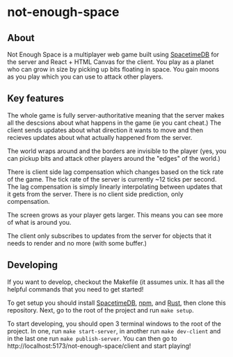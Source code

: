 # not-enough-space

## About
Not Enough Space is a multiplayer web game built using [SpacetimeDB](https://spacetimedb.com/home) for the server and React + HTML Canvas for the client. You play as a planet who can grow in size by picking up bits floating in space. You gain moons as you play which you can use to attack other players.

## Key features

The whole game is fully server-authoritative meaning that the server makes all the descsions about what happens in the game (ie you cant cheat.) The client sends updates about what direction it wants to move and then recieves updates about what actually happened from the server.

The world wraps around and the borders are invisible to the player (yes, you can pickup bits and attack other players around the "edges" of the world.)

There is client side lag compensation which changes based on the tick rate of the game. The tick rate of the server is currently ~12 ticks per second. The lag compensation is simply linearly interpolating between updates that it gets from the server. There is no client side prediction, only compensation.

The screen grows as your player gets larger. This means you can see more of what is around you.

The client only subscribes to updates from the server for objects that it needs to render and no more (with some buffer.)

## Developing

If you want to develop, checkout the Makefile (it assumes unix. It has all the helpful commands that you need to get started!

To get setup you should install [SpacetimeDB](https://spacetimedb.com/install), [npm](https://docs.npmjs.com/downloading-and-installing-node-js-and-npm), and [Rust](https://www.rust-lang.org/tools/install), then clone this repository. Next, go to the root of the project and run `make setup`.

To start developing, you should open 3 terminal windows to the root of the project. In one, run `make start-server`, in another run `make dev-client` and in the last one run `make publish-server`. You can then go to http://localhost:5173/not-enough-space/client and start playing!
